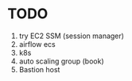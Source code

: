 # TODO

1. try EC2 SSM (session manager)
2. airflow ecs
3. k8s
4. auto scaling group (book)
5. Bastion host
